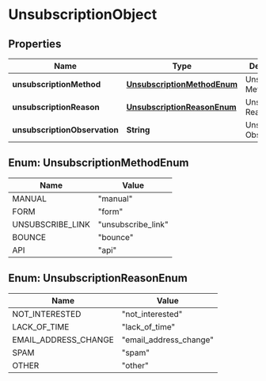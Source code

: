 

# UnsubscriptionObject

## Properties

Name | Type | Description | Notes
------------ | ------------- | ------------- | -------------
**unsubscriptionMethod** | [**UnsubscriptionMethodEnum**](#UnsubscriptionMethodEnum) | Unsubcription Method |  [optional]
**unsubscriptionReason** | [**UnsubscriptionReasonEnum**](#UnsubscriptionReasonEnum) | Unsubcription Reason |  [optional]
**unsubscriptionObservation** | **String** | Unsubcription Observation |  [optional]



## Enum: UnsubscriptionMethodEnum

Name | Value
---- | -----
MANUAL | &quot;manual&quot;
FORM | &quot;form&quot;
UNSUBSCRIBE_LINK | &quot;unsubscribe_link&quot;
BOUNCE | &quot;bounce&quot;
API | &quot;api&quot;



## Enum: UnsubscriptionReasonEnum

Name | Value
---- | -----
NOT_INTERESTED | &quot;not_interested&quot;
LACK_OF_TIME | &quot;lack_of_time&quot;
EMAIL_ADDRESS_CHANGE | &quot;email_address_change&quot;
SPAM | &quot;spam&quot;
OTHER | &quot;other&quot;



